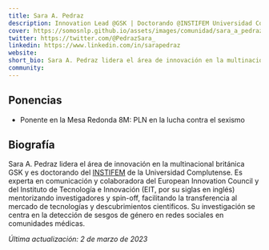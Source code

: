 ```yaml
---
title: Sara A. Pedraz
description: Innovation Lead @GSK | Doctorando @INSTIFEM Universidad Complutense 
cover: https://somosnlp.github.io/assets/images/comunidad/sara_a_pedraz.jpeg
twitter: https://twitter.com/@PedrazSara_
linkedin: https://www.linkedin.com/in/sarapedraz
website: 
short_bio: Sara A. Pedraz lidera el área de innovación en la multinacional británica GSK y es doctorando del INSTIFEM de la Universidad Complutense (https://www.ucm.es/investigacionesfeministas/). Es experta en comunicación y colaboradora del European Innovation Council y del Instituto de Tecnología e Innovación (EIT, por su siglas en inglés) mentorizando investigadores y spin-off, facilitando la transferencia al mercado de tecnologías y descubrimientos científicos.  Su investigación se centra en la detección de sesgos de género en redes sociales en comunidades médicas. 
community:
---
```


## Ponencias

- Ponente en la Mesa Redonda 8M: PLN en la lucha contra el sexismo

<EventSummary
    description=""
    poster="https://somosnlp.github.io/assets/images/eventos/230309_mesa_redonda_8m.jpg"
    video="https://www.youtube.com/embed/5fOiLWXQ78c"
    name=""
    website=""
    twitter=""
    linkedin=""
    github=""
    bio=""
/>

## Biografía

Sara A. Pedraz lidera el área de innovación en la multinacional británica GSK y es doctorando del [INSTIFEM](https://www.ucm.es/investigacionesfeministas/) de la Universidad Complutense. Es experta en comunicación y colaboradora del European Innovation Council y del Instituto de Tecnología e Innovación (EIT, por su siglas en inglés) mentorizando investigadores y spin-off, facilitando la transferencia al mercado de tecnologías y descubrimientos científicos.  Su investigación se centra en la detección de sesgos de género en redes sociales en comunidades médicas. 

*Última actualización: 2 de marzo de 2023*
